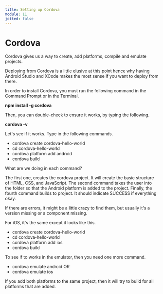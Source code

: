 ```yaml
---
title: Setting up Cordova
module: 11
jotted: false
---
```


# Cordova

Cordova gives us a way to create, add platforms, compile and emulate projects.

Deploying from Cordova is a little elusive at this point hence why having Android Studio and XCode makes the most sense if you want to deploy from there.

In order to install Cordova, you must run the following command in the Command Prompt or in the Terminal.

**npm install -g cordova**

Then, you can double-check to ensure it works, by typing the following.

**cordova -v**

Let's see if it works.  Type in the following commands.

* cordova create cordova-hello-world
* cd cordova-hello-world
* cordova platform add android
* cordova build

What are we doing in each command?

The first one, creates the cordova project.  It will create the basic structure of HTML, CSS, and JavaScript.  The second command takes the user into the folder so that the Android platform is added to the project.  Finally, the fourth command builds to project.  It should indicate SUCCESS if everything okay.

If there are errors, it might be a little crazy to find them, but usually it's a version missing or a component missing.

For iOS, it's the same except it looks like this.

* cordova create cordova-hello-world
* cd cordova-hello-world
* cordova platform add ios
* cordova build

To see if to works in the emulator, then you need one more command.

* cordova emulate android OR
* cordova emulate ios

If you add both platforms to the same project, then it will try to build for all platforms that are added.


<!--
<iframe width="560" height="315" src="https://www.youtube.com/embed/m57TJlG7J_g" frameborder="0" allow="accelerometer; autoplay; encrypted-media; gyroscope; picture-in-picture" allowfullscreen></iframe>-->